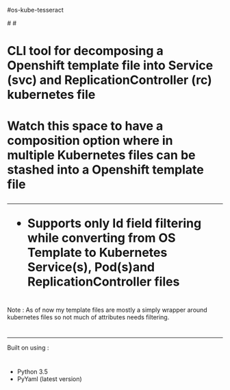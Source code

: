 #os-kube-tesseract
<head>
<title>os-kube-tesseract :: A CLI based tool for transforming Openshift template files to Kubernetes file(s)</title>
<meta name='keywords' content='openshift, kubernetes, transform templates, tesseract, decompose template files, osaka'>
</head>
#
#
<h1>CLI tool for decomposing a Openshift template file into Service (svc) and ReplicationController (rc) kubernetes file
<h1>
Watch this space to have a composition option where in multiple Kubernetes files can be stashed into a Openshift template file


**********************************************************************************************************************************
- Supports only Id field filtering while converting from OS Template to Kubernetes Service(s), Pod(s)and ReplicationController files
#
#
#
Note : As of now my template files are mostly a simply wrapper around kubernetes files so not much of attributes needs filtering.
#
#
#
**********************************************************************************************************************************

Built on using :
#
   - Python 3.5
   - PyYaml (latest version)
